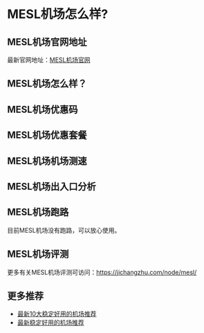# MESL机场怎么样?

## MESL机场官网地址
最新官网地址：[MESL机场官网](https://dljc.affxc.com/mesl/)

## MESL机场怎么样？


## MESL机场优惠码


## MESL机场优惠套餐


## MESL机场机场测速


## MESL机场出入口分析


## MESL机场跑路
目前MESL机场没有跑路，可以放心使用。

## MESL机场评测
更多有关MESL机场评测可访问：https://jichangzhu.com/node/mesl/

## 更多推荐
 - [最新10大稳定好用的机场推荐](https://github.com/dailijichang/jichangtuijian)
 - [最新稳定好用的机场推荐](https://www.dailijichang.com/?utm_source=github&utm_medium=dailijichang-details)
